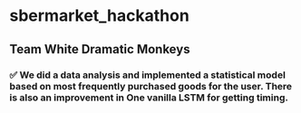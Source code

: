# sbermarket_hackathon
## Team White Dramatic Monkeys
### :white_check_mark: We did a data analysis and implemented a statistical model based on most frequently purchased goods for the user. There is also an improvement in One vanilla LSTM for getting timing.
